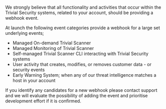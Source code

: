 We strongly believe that all functionality and activities that occur within the
Trivial Security systems, related to your account, should be providing a webhook
event.

At launch the following event categories provide a webhook for a large set
underlying events;

-   Managed On-demand Trivial Scanner
-   Managed Monitoring of Trivial Scanner
-   Self-managed Trivial Scanner CLI interacting with Trivial Security systems
-   User activity that creates, modifies, or removes customer data - or security
    events
-   Early Warning System; when any of our threat intelligence matches a host in
    your account

If you identify any candidates for a new webhook please contact support and we
will evaluate the possibility of adding the event and prioritise development
effort if it is confirmed.
